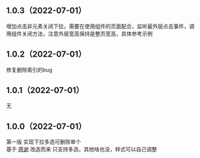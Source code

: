 ## 1.0.3（2022-07-01）
增加点击非元素关闭下拉，需要在使用组件的页面配合，监听最外层点击事件，调用组件关闭方法，注意外层宽高保持是整页宽高，具体参考示例
## 1.0.2（2022-07-01）
修复删除索引的bug
## 1.0.1（2022-07-01）
无
## 1.0.0（2022-07-01）
第一版  实现下拉多选可删除单个   
基于 [感谢](https://ext.dcloud.net.cn/plugin?id=5070)
改造而来
只支持多选，其他啥也没，样式可以自己调整
